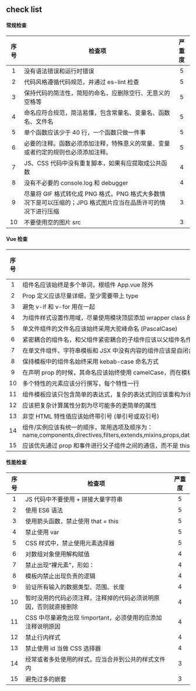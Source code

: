 ## check list

#### 常规检查

| 序号 | 检查项                                                                                                       | 严重度 |
| :--: | ------------------------------------------------------------------------------------------------------------ | :----: |
|  1   | 没有语法错误和运行时错误                                                                                     |   5    |
|  2   | 代码风格遵循代码规范，并通过 es-lint 检查                                                                    |   5    |
|  3   | 保持代码的简洁性，简短的命名，应删除空行、无意义的空格等                                                     |   5    |
|  4   | 命名应符合规范，简洁易懂，包含常量名、变量名、函数名、文件名                                                 |   5    |
|  5   | 单个函数应该少于 40 行，一个函数只做一件事                                                                   |   5    |
|  6   | 必要的注释。函数必须添加注释，特殊意义的常量、变量或者约定的规则也必须添加注释。                             |   5    |
|  7   | JS、CSS 代码中没有重复脚本，如果有应提取成公共函数                                                           |   4    |
|  8   | 没有不必要的 console.log 和 debugger                                                                         |   4    |
|  9   | 尽量将 GIF 格式转化成 PNG 格式，PNG 格式大多数情况下是可以压缩的；JPG 格式图片应当在品质许可的情况下进行压缩 |   3    |
|  10  | 不要使用空的图片 src                                                                                         |   3    |

#### Vue 检查

| 序号 | 检查项                                                                                                                                                                                                                                       | 严重度 |
| :--: | -------------------------------------------------------------------------------------------------------------------------------------------------------------------------------------------------------------------------------------------- | :----: |
|  1   | 组件名应该始终是多个单词，根组件 App.vue 除外                                                                                                                                                                                                |   5    |
|  2   | Prop 定义应该尽量详细，至少需要带上 type                                                                                                                                                                                                     |   5    |
|  3   | 避免 v-if 和 v-for 用在一起                                                                                                                                                                                                                  |   5    |
|  4   | 为组件样式设置作用域，尽量使用模块顶层添加 wrapper class 的形式来避免命名冲突，而不是 scope 策略                                                                                                                                             |   5    |
|  5   | 单文件组件的文件名应该始终采用大驼峰命名 (PascalCase)                                                                                                                                                                                        |   4    |
|  6   | 紧密耦合的组件名，和父组件紧密耦合的子组件应该以父组件名作为前缀                                                                                                                                                                             |   4    |
|  7   | 在单文件组件、字符串模板和 JSX 中没有内容的组件应该是自闭合的——但在 DOM 模板里永远不要这样做                                                                                                                                                 |   4    |
|  8   | 保持模板中的组件名始终采用 kebab-case 命名方式                                                                                                                                                                                               |   4    |
|  9   | 在声明 prop 的时候，其命名应该始终使用 camelCase，而在模板和 JSX 中使用 kebab-case                                                                                                                                                           |   4    |
|  10  | 多个特性的元素应该分行撰写，每个特性一行                                                                                                                                                                                                     |   4    |
|  11  | 组件模板应该只包含简单的表达式，复杂的表达式则应该重构为计算属性或方法                                                                                                                                                                       |   4    |
|  12  | 应该把复杂计算属性分割为尽可能多的更简单的属性                                                                                                                                                                                               |   4    |
|  13  | 非空 HTML 特性值应该始终带引号 (单引号或双引号)                                                                                                                                                                                              |   4    |
|  14  | 组件/实例应该有统一的顺序，常用选项及顺序为：name,components,directives,filters,extends,mixins,props,data,computed,watch,beforeCreate,created,beforeMount,mounted,beforeUpdate,updated,activated,deactivated,beforeDestroy,destroyed,methods |   4    |
|  15  | 应该优先通过 prop 和事件进行父子组件之间的通信，而不是 this.\$parent 或改变 prop                                                                                                                                                             |   4    |

#### 性能检查

| 序号 | 检查项                                                           | 严重度 |
| :--: | ---------------------------------------------------------------- | :----: |
|  1   | JS 代码中不要使用 + 拼接大量字符串                               |   5    |
|  2   | 使用 ES6 语法                                                    |   5    |
|  3   | 使用箭头函数，禁止使用 that = this                               |   5    |
|  4   | 禁止使用 var                                                     |   5    |
|  5   | CSS 样式中，禁止使用元素选择器                                   |   5    |
|  6   | 对数组对象使用解构赋值                                           |   4    |
|  7   | 禁止出现“裸元素”，形如：<div></div>                              |   4    |
|  8   | 模板内禁止出现负责的逻辑                                         |   4    |
|  9   | 验证所有输入的数据类型、范围、长度                               |   4    |
|  10  | 暂时没用的代码必须注释，注释掉的代码必须说明原因，否则就直接删除 |   4    |
|  11  | CSS 中尽量避免出现 !important，必须使用的应添加注释说明原因      |   4    |
|  12  | 禁止行内样式                                                     |   4    |
|  13  | 禁止使用 id 当做 CSS 选择器                                      |   4    |
|  14  | 经常或者多处使用的样式，应当合并到公共的样式文件内               |   3    |
|  15  | 避免过多的嵌套                                                   |   3    |
